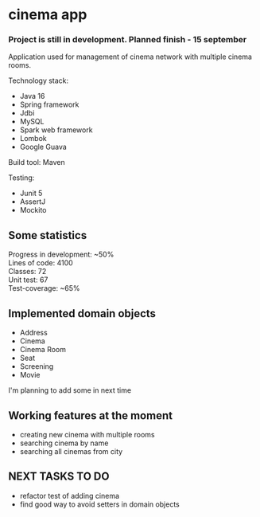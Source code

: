 # cinema app
### Project is still in development. Planned finish - 15 september

Application used for management of cinema network with multiple cinema rooms.  

Technology stack:  

- Java 16
- Spring framework
- Jdbi
- MySQL
- Spark web framework
- Lombok
- Google Guava

Build tool: Maven

Testing:

- Junit 5
- AssertJ
- Mockito

## Some statistics

Progress in development: ~50%  
Lines of code: 4100  
Classes: 72  
Unit test: 67  
Test-coverage: ~65% 

## Implemented domain objects

- Address  
- Cinema  
- Cinema Room  
- Seat  
- Screening  
- Movie  

I'm planning to add some in next time


## Working features at the moment

- creating new cinema with multiple rooms
- searching cinema by name
- searching all cinemas from city



## NEXT TASKS TO DO

- refactor test of adding cinema
- find good way to avoid setters in domain objects





